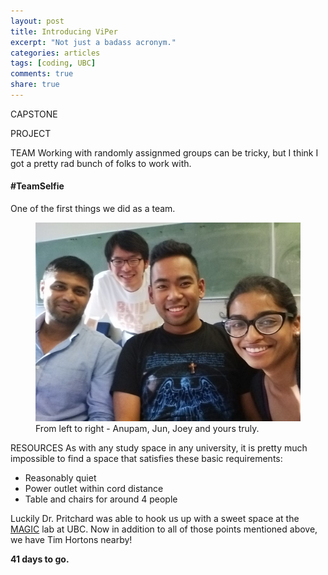 ```yaml
---
layout: post
title: Introducing ViPer
excerpt: "Not just a badass acronym."
categories: articles
tags: [coding, UBC]
comments: true
share: true
---
```


CAPSTONE

PROJECT

TEAM
Working with randomly assignmed groups can be tricky, but I think I got a pretty rad bunch of folks to work with.

#### \#TeamSelfie
One of the first things we did as a team.
<figure>
  <img src="/images/viper-team-selfie.jpg" alt="ViPer team selfie"></a>
  <figcaption>From left to right - Anupam, Jun, Joey and yours truly.</figcaption>
</figure>


RESOURCES
As with any study space in any university, it is pretty much impossible to find a space that satisfies these basic requirements:

* Reasonably quiet
* Power outlet within cord distance
* Table and chairs for around 4 people

Luckily Dr. Pritchard was able to hook us up with a sweet space at the [MAGIC](http://www.magic.ubc.ca/) lab at UBC. Now in addition to all of those points mentioned above, we have Tim Hortons nearby!


**41 days to go.**
